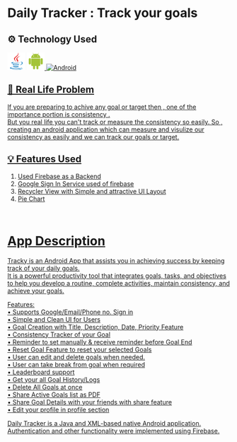 # Daily Tracker : Track your goals

## ⚙️ Technology Used

 <img src="https://raw.githubusercontent.com/devicons/devicon/master/icons/java/java-original.svg" alt="Java" width="40" height="40"/> </a> <a href="https://www.java.com" target="_blank"> <img src="https://github.com/devicons/devicon/blob/master/icons/android/android-plain.svg" alt="Android" width="40" height="40"/> </a> <a href="https://www.java.com" target="_blank">  <img src="https://www.gstatic.com/devrel-devsite/prod/v70c9aa38be5a41f2acdfd6deb7424dc7b523d8a488274535f707585ca8d2cdd3/firebase/images/touchicon-180.png" alt="Android" width="40" height="40"/> </a> <a href="https://www.java.com" target="_blank">  
  
 
 ## 🤔 Real Life Problem

If you are preparing to achive any goal or target then , one of the importance portion is consistency . 
 <br>But you real life you can't track or measure the consistency so easily. So , creating an android application which can measure and visulize our consistency as easily and we can track our goals or target. 

 
 ## 💡 Features Used

1. Used Firebase as a Backend
2. Google Sign In Service used of firebase
3. Recycler View with Simple and attractive UI Layout
4. Pie Chart
<br>

# App Description 
  
Tracky is an Android App that assists you in achieving success by keeping track of your daily goals.<br>
It is a powerful productivity tool that integrates goals, tasks, and objectives to help you develop a routine, complete activities, maintain consistency, and achieve your goals.<br>

Features:<br>
• Supports Google/Email/Phone no. Sign in<br>
• Simple and Clean UI for Users<br>
• Goal Creation with Title, Description, Date, Priority Feature<br>
• Consistency Tracker of your Goal<br>
• Reminder to set manually & receive reminder before Goal End<br>
• Reset Goal Feature to reset your selected Goals<br>
• User can edit and delete goals when needed.<br>
• User can take break from goal when required<br>
• Leaderboard support<br>
• Get your all Goal History/Logs<br>
• Delete All Goals at once<br>
• Share Active Goals list as PDF<br>
• Share Goal Details with your friends with share feature<br>
• Edit your profile in profile section<br>

Daily Tracker is a Java and XML-based native Android application. Authentication and other functionality were implemented using Firebase.<br>
